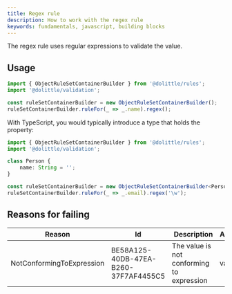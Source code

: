 ```yaml
---
title: Regex rule
description: How to work with the regex rule
keywords: fundamentals, javascript, building blocks
---
```

The regex rule uses regular expressions to validate the value.

## Usage

```javascript
import { ObjectRuleSetContainerBuilder } from '@dolittle/rules';
import '@dolittle/validation';

const ruleSetContainerBuilder = new ObjectRuleSetContainerBuilder();
ruleSetContainerBuilder.ruleFor(_ => _.name).regex();
```

With TypeScript, you would typically introduce a type that holds the property:

```typescript
import { ObjectRuleSetContainerBuilder } from '@dolittle/rules';
import '@dolittle/validation';

class Person {
    name: String = '';
}

const ruleSetContainerBuilder = new ObjectRuleSetContainerBuilder<Person>();
ruleSetContainerBuilder.ruleFor(_ => _.email).regex('\w');
```

## Reasons for failing

| Reason | Id | Description | Arguments |
| ------ | --- | ----------- | --------- |
| NotConformingToExpression | BE58A125-40DB-47EA-B260-37F7AF4455C5 | The value is not conforming to expression | value |
